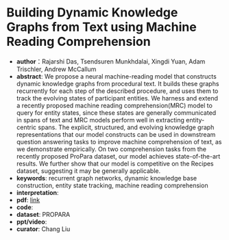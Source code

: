 # Building Dynamic Knowledge Graphs from Text using Machine Reading Comprehension

* **author**：Rajarshi Das, Tsendsuren Munkhdalai, Xingdi Yuan, Adam Trischler, Andrew McCallum
* **abstract**: We propose a neural machine-reading model that constructs dynamic knowledge graphs from procedural text. It builds these graphs recurrently for each step of the described procedure, and uses them to track the evolving states of participant entities. We harness and extend a recently proposed machine reading comprehension(MRC) model to query for entity states, since these states are generally communicated in spans of text and MRC models perform well in extracting entity-centric spans.   The  explicit,  structured,  and  evolving  knowledge  graph  representations that our model constructs can be used in downstream question answering tasks to improve machine comprehension of text, as we demonstrate empirically.  On two comprehension tasks from the recently proposed  ProPara dataset,  our model achieves state-of-the-art results. We further show that our model is competitive on the Recipes dataset, suggesting it may be generally applicable.
* **keywords**: recurrent graph networks, dynamic knowledge base construction, entity state tracking, machine reading comprehension
* **interpretation**: 
* **pdf**:  [link](https://openreview.net/pdf?id=S1lhbnRqF7)
* **code**: 
* **dataset**: PROPARA
* **ppt/video**: 
* **curator**: Chang Liu
